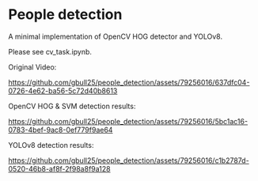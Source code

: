 # People detection

A minimal implementation of OpenCV HOG detector and YOLOv8.

Please see cv_task.ipynb.

Original Video:

https://github.com/gbull25/people_detection/assets/79256016/637dfc04-0726-4e62-ba56-5c72d40b8613


OpenCV HOG & SVM detection results:

https://github.com/gbull25/people_detection/assets/79256016/5bc1ac16-0783-4bef-9ac8-0ef779f9ae64

YOLOv8 detection results:

https://github.com/gbull25/people_detection/assets/79256016/c1b2787d-0520-46b8-af8f-2f98a8f9a128

